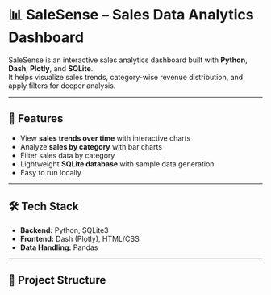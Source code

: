 # 📊 SaleSense – Sales Data Analytics Dashboard

SaleSense is an interactive sales analytics dashboard built with **Python**, **Dash**, **Plotly**, and **SQLite**.  
It helps visualize sales trends, category-wise revenue distribution, and apply filters for deeper analysis.

---

## 🚀 Features
- View **sales trends over time** with interactive charts
- Analyze **sales by category** with bar charts
- Filter sales data by category
- Lightweight **SQLite database** with sample data generation
- Easy to run locally

---

## 🛠 Tech Stack
- **Backend:** Python, SQLite3
- **Frontend:** Dash (Plotly), HTML/CSS
- **Data Handling:** Pandas

---

## 📂 Project Structure
